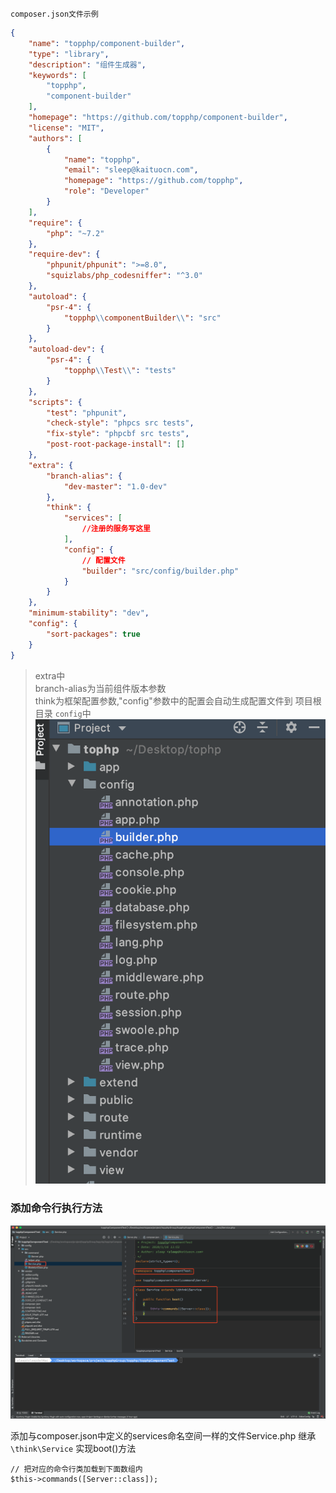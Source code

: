 `composer.json文件示例`

```json
{
    "name": "topphp/component-builder",
    "type": "library",
    "description": "组件生成器",
    "keywords": [
        "topphp",
        "component-builder"
    ],
    "homepage": "https://github.com/topphp/component-builder",
    "license": "MIT",
    "authors": [
        {
            "name": "topphp",
            "email": "sleep@kaituocn.com",
            "homepage": "https://github.com/topphp",
            "role": "Developer"
        }
    ],
    "require": {
        "php": "~7.2"
    },
    "require-dev": {
        "phpunit/phpunit": ">=8.0",
        "squizlabs/php_codesniffer": "^3.0"
    },
    "autoload": {
        "psr-4": {
            "topphp\\componentBuilder\\": "src"
        }
    },
    "autoload-dev": {
        "psr-4": {
            "topphp\\Test\\": "tests"
        }
    },
    "scripts": {
        "test": "phpunit",
        "check-style": "phpcs src tests",
        "fix-style": "phpcbf src tests",
        "post-root-package-install": []
    },
    "extra": {
        "branch-alias": {
            "dev-master": "1.0-dev"
        },
        "think": {
            "services": [
                //注册的服务写这里
            ],
            "config": {
                // 配置文件
                "builder": "src/config/builder.php"
            }
        }
    },
    "minimum-stability": "dev",
    "config": {
        "sort-packages": true
    }
}
```

> extra中   
> branch-alias为当前组件版本参数  
> think为框架配置参数,"config"参数中的配置会自动生成配置文件到 项目根目录 `config`中  
> ![](/assets/WX20200108-155443@2x.png)


### 添加命令行执行方法
![](/assets/1.png)

添加与composer.json中定义的services命名空间一样的文件Service.php 继承 `\think\Service`
实现boot()方法

```
// 把对应的命令行类加载到下面数组内
$this->commands([Server::class]);

```


